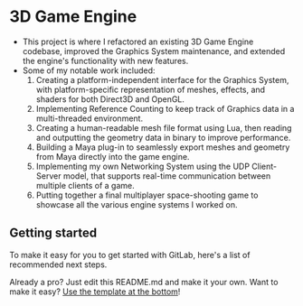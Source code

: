 # 3D Game Engine

- This project is where I refactored an existing 3D Game Engine codebase, improved the Graphics System maintenance, and extended the engine's functionality with new features.
- Some of my notable work included:
  1. Creating a platform-independent interface for the Graphics System, with platform-specific representation of meshes, effects, and shaders for both Direct3D and OpenGL.
  2. Implementing Reference Counting to keep track of Graphics data in a multi-threaded environment.
  3. Creating a human-readable mesh file format using Lua, then reading and outputting the geometry data in binary to improve performance.
  4. Building a Maya plug-in to seamlessly export meshes and geometry from Maya directly into the game engine.
  5. Implementing my own Networking System using the UDP Client-Server model, that supports real-time communication between multiple clients of a game.
  6. Putting together a final multiplayer space-shooting game to showcase all the various engine systems I worked on.

## Getting started

To make it easy for you to get started with GitLab, here's a list of recommended next steps.

Already a pro? Just edit this README.md and make it your own. Want to make it easy? [Use the template at the bottom](#editing-this-readme)!
